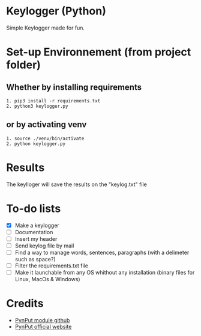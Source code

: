 # Keylogger (Python)

Simple Keylogger made for fun.

# Set-up Environnement (from project folder)

## Whether by installing requirements
```
1. pip3 install -r requirements.txt
2. python3 keylogger.py

```

## or by activating venv
```
1. source ./venv/bin/activate
2. python keylogger.py
```

# Results

The keylloger will save the results on the "keylog.txt" file

# To-do lists
- [x] Make a keylogger
- [ ] Documentation
- [ ] Insert my header
- [ ] Send keylog file by mail
- [ ] Find a way to manage words, sentences, paragraphs (with a delimeter such as space?)
- [ ] Filter the requirements.txt file
- [ ] Make it launchable from any OS whithout any installation (binary files for Linux, MacOs & Windows)

# Credits

- [PynPut module github](https://github.com/moses-palmer/pynput)
- [PynPut official website](https://pypi.org/project/pynput/)
